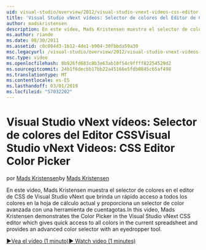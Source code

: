 ```yaml
---
uid: visual-studio/overview/2012/visual-studio-vnext-videos-css-editor-color-picker
title: 'Visual Studio vNext vídeos: Selector de colores del Editor de CSS | Microsoft Docs'
author: madskristensen
description: En este vídeo, Mads Kristensen muestra el selector de colores en el editor de CSS de Visual Studio vNext que muestra los colores en la hoja de cálculo actual y proporciona...
ms.author: riande
ms.date: 08/30/2011
ms.assetid: c0c084d3-1b12-4de1-b904-30fbbda59a30
msc.legacyurl: /visual-studio/overview/2012/visual-studio-vnext-videos-css-editor-color-picker
msc.type: video
ms.openlocfilehash: 0b926fd683c8b3e63ab10f54c9ffff82254529d2
ms.sourcegitcommit: 24b1f6decbb17bb22a45166e5fdb0845c65af498
ms.translationtype: MT
ms.contentlocale: es-ES
ms.lasthandoff: 03/01/2019
ms.locfileid: "57032202"
---
```

<a name="visual-studio-vnext-videos-css-editor-color-picker"></a><span data-ttu-id="08410-103">Visual Studio vNext vídeos: Selector de colores del Editor CSS</span><span class="sxs-lookup"><span data-stu-id="08410-103">Visual Studio vNext Videos: CSS Editor Color Picker</span></span>
====================
<span data-ttu-id="08410-104">por [Mads Kristensen](https://github.com/madskristensen)</span><span class="sxs-lookup"><span data-stu-id="08410-104">by [Mads Kristensen](https://github.com/madskristensen)</span></span>

<span data-ttu-id="08410-105">En este vídeo, Mads Kristensen muestra el selector de colores en el editor de CSS de Visual Studio vNext que brinda un rápido acceso a todos los colores en la hoja de cálculo actual y proporciona un selector de color avanzada con una herramienta de cuentagotas.</span><span class="sxs-lookup"><span data-stu-id="08410-105">In this video, Mads Kristensen demonstrates the Color Picker in the Visual Studio vNext CSS editor which gives quick access to all colors in the current spreadsheet and provides an advanced color selector with an eyedropper tool.</span></span>

[<span data-ttu-id="08410-106">&#9654;Vea el vídeo (1 minuto)</span><span class="sxs-lookup"><span data-stu-id="08410-106">&#9654; Watch video (1 minutes)</span></span>](https://channel9.msdn.com/Blogs/ASP-NET-Site-Videos/visual-studio-vnext-videos-css-editor-color-picker)
